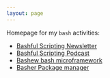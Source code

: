 ```yaml
---
layout: page
---
```

Homepage for my `bash` activities:

* [Bashful Scripting Newsletter](/newsletter)
* [Bashful Scripting Podcast](/podcast)
* [Bashew bash microframework](/bashew)
* [Basher Package manager](https://www.basher.it)
